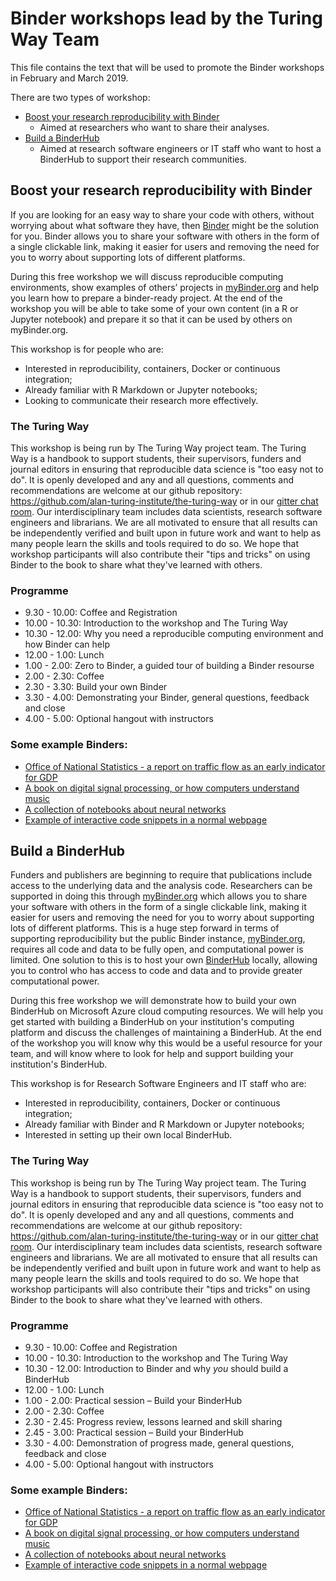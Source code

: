 # Binder workshops lead by the Turing Way Team

This file contains the text that will be used to promote the Binder workshops in February and March 2019.

There are two types of workshop:
* [Boost your research reproducibility with Binder](#boost-your-research-reproducibility-with-binder)
  * Aimed at researchers who want to share their analyses.
* [Build a BinderHub](#build-a-binderhub)
  * Aimed at research software engineers or IT staff who want to host a BinderHub to support their research communities.
  
## Boost your research reproducibility with Binder

If you are looking for an easy way to share your code with others, without worrying about what software they have, then [Binder](https://mybinder.readthedocs.io/en/latest/) might be the solution for you.
Binder allows you to share your software with others in the form of a single clickable link, making it easier for users and removing the need for you to worry about supporting lots of different platforms. 

During this free workshop we will discuss reproducible computing environments, show examples of others’ projects in [myBinder.org](https://mybinder.org/) and help you learn how to prepare a binder-ready project.
At the end of the workshop you will be able to take some of your own content (in a R or Jupyter notebook) and prepare it so that it can be used by others on myBinder.org.

This workshop is for people who are:
*	Interested in reproducibility, containers, Docker or continuous integration; 
*	Already familiar with R Markdown or Jupyter notebooks;
*	Looking to communicate their research more effectively.

### The Turing Way

This workshop is being run by The Turing Way project team.
The Turing Way is a handbook to support students, their supervisors, funders and journal editors in ensuring that reproducible data science is "too easy not to do".
It is openly developed and any and all questions, comments and recommendations are welcome at our github repository: https://github.com/alan-turing-institute/the-turing-way or in our [gitter chat room](https://gitter.im/alan-turing-institute/the-turing-way).
Our interdisciplinary team includes data scientists, research software engineers and librarians.
We are all motivated to ensure that all results can be independently verified and built upon in future work and want to help as many people learn the skills and tools required to do so.
We hope that workshop participants will also contribute their "tips and tricks" on using Binder to the book to share what they've learned with others.


### Programme

* 9.30 - 10.00: Coffee and Registration
* 10.00 - 10.30: Introduction to the workshop and The Turing Way
* 10.30 - 12.00: Why you need a reproducible computing environment and how Binder can help
* 12.00 - 1.00: Lunch
* 1.00 - 2.00: Zero to Binder, a guided tour of building a Binder resourse
* 2.00 - 2.30: Coffee
* 2.30 - 3.30: Build your own Binder
* 3.30 - 4.00: Demonstrating your Binder, general questions, feedback and close
* 4.00 - 5.00: Optional hangout with instructors

### Some example Binders:

*	[Office of National Statistics - a report on traffic flow as an early indicator for GDP](https://mybinder.org/v2/gh/ONSBigData/traffic_as_early_indicator/master?filepath=Report%20-%20Annual%20average%20daily%20traffic%20flow%20(AADF)%20as%20a%20correlate%20for%20GDP%20growth-Final.ipynb)
*	[A book on digital signal processing, or how computers understand music](https://mybinder.org/v2/gh/AllenDowney/ThinkDSP/master?filepath=code/cacophony.ipynb)
*	[A collection of notebooks about neural networks](https://mybinder.org/v2/gh/Calysto/conx/master?filepath=binder%2Findex.ipynb)
*	[Example of interactive code snippets in a normal webpage](https://spacy.io/usage/linguistic-features#pos-tagging)

## Build a BinderHub

Funders and publishers are beginning to require that publications include access to the underlying data and the analysis code.
Researchers can be supported in doing this through [myBinder.org](https://mybinder.org/) which allows you to share your software with others in the form of a single clickable link, making it easier for users and removing the need for you to worry about supporting lots of different platforms.
This is a huge step forward in terms of supporting reproducibility but the public Binder instance, [myBinder.org](https://mybinder.org/), requires all code and data to be fully open, and computational power is limited.
One solution to this is to host your own [BinderHub](https://binderhub.readthedocs.io/en/latest/) locally, allowing you to control who has access to code and data and to provide greater computational power. 

During this free workshop we will demonstrate how to build your own BinderHub on Microsoft Azure cloud computing resources.
We will help you get started with building a BinderHub on your institution's computing platform and discuss the challenges of maintaining a BinderHub.
At the end of the workshop you will know why this would be a useful resource for your team, and will know where to look for help and support building your institution's BinderHub.

This workshop is for Research Software Engineers and IT staff who are:
*	Interested in reproducibility, containers, Docker or continuous integration; 
*	Already familiar with Binder and R Markdown or Jupyter notebooks;
*	Interested in setting up their own local BinderHub.

### The Turing Way

This workshop is being run by The Turing Way project team.
The Turing Way is a handbook to support students, their supervisors, funders and journal editors in ensuring that reproducible data science is "too easy not to do".
It is openly developed and any and all questions, comments and recommendations are welcome at our github repository: https://github.com/alan-turing-institute/the-turing-way or in our [gitter chat room](https://gitter.im/alan-turing-institute/the-turing-way).
Our interdisciplinary team includes data scientists, research software engineers and librarians.
We are all motivated to ensure that all results can be independently verified and built upon in future work and want to help as many people learn the skills and tools required to do so.
We hope that workshop participants will also contribute their "tips and tricks" on using Binder to the book to share what they've learned with others.

### Programme

* 9.30 - 10.00: Coffee and Registration
* 10.00 - 10.30: Introduction to the workshop and The Turing Way
* 10.30 - 12.00: Introduction to Binder and why *you* should build a BinderHub
* 12.00 - 1.00: Lunch
* 1.00 - 2.00: Practical session – Build your BinderHub
* 2.00 - 2.30: Coffee
* 2.30 - 2.45: Progress review, lessons learned and skill sharing
* 2.45 - 3.00: Practical session – Build your BinderHub
* 3.30 - 4.00: Demonstration of progress made, general questions, feedback and close
* 4.00 - 5.00: Optional hangout with instructors

### Some example Binders:

*	[Office of National Statistics - a report on traffic flow as an early indicator for GDP](https://mybinder.org/v2/gh/ONSBigData/traffic_as_early_indicator/master?filepath=Report%20-%20Annual%20average%20daily%20traffic%20flow%20(AADF)%20as%20a%20correlate%20for%20GDP%20growth-Final.ipynb)
*	[A book on digital signal processing, or how computers understand music](https://mybinder.org/v2/gh/AllenDowney/ThinkDSP/master?filepath=code/cacophony.ipynb)
*	[A collection of notebooks about neural networks](https://mybinder.org/v2/gh/Calysto/conx/master?filepath=binder%2Findex.ipynb)
*	[Example of interactive code snippets in a normal webpage](https://spacy.io/usage/linguistic-features#pos-tagging)
